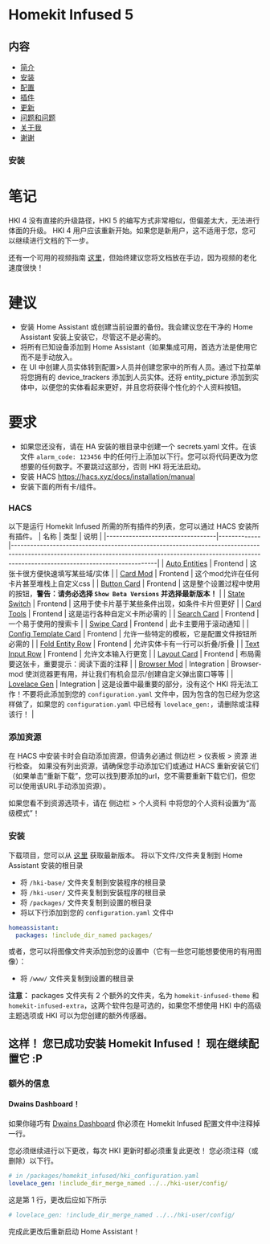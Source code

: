 # Homekit Infused 5

## 内容
- [简介](index.md)
- [安装](installation.md)
- [配置](configuration.md)
- [插件](addons.md)
- [更新](updates.md)
- [问题和问题](issues.md)
- [关于我](about.md)
- [谢谢](thanks.md)

### 安装
# 笔记
HKI 4 没有直接的升级路径，HKI 5 的编写方式非常相似，但偏差太大，无法进行体面的升级。 HKI 4 用户应该重新开始。如果您是新用户，这不适用于您，您可以继续进行文档的下一步。

还有一个可用的视频指南 [这里](https://www.youtube.com/playlist?list=PLezjWQmPsNpF9zNbWAXfm3mcnDwFYLdpT)，但始终建议您将文档放在手边，因为视频的老化速度很快！

# 建议
- 安装 Home Assistant 或创建当前设置的备份。我会建议您在干净的 Home Assistant 安装上安装它，尽管这不是必需的。
- 将所有已知设备添加到 Home Assistant（如果集成可用，首选方法是使用它而不是手动放入。
- 在 UI 中创建人员实体转到配置>人员并创建您家中的所有人员。通过下拉菜单将您拥有的 device_trackers 添加到人员实体。还将 entity_picture 添加到实体中，以便您的实体看起来更好，并且您将获得个性化的个人资料按钮。

# 要求
- 如果您还没有，请在 HA 安装的根目录中创建一个 secrets.yaml 文件。在该文件 `alarm_code: 123456` 中的任何行上添加以下行。您可以将代码更改为您想要的任何数字。不要跳过这部分，否则 HKI 将无法启动。
- 安装 HACS https://hacs.xyz/docs/installation/manual
- 安装下面的所有卡/组件。

### HACS
以下是运行 Homekit Infused 所需的所有插件的列表，您可以通过 HACS 安装所有插件。
| 名称 | 类型  | 说明 |
|----------------------------------|-------------|---------------------------------------------------------------------------------------------------------------------------------------------------------------------------------------------------------|
| [Auto Entities](https://github.com/thomasloven/lovelace-auto-entities) | Frontend | 这张卡很方便快速填写某些域/实体 |
| [Card Mod](https://github.com/thomasloven/lovelace-card-mod) | Frontend | 这个mod允许在任何卡片甚至堆栈上自定义css |
| [Button Card](https://github.com/custom-cards/button-card) | Frontend | 这是整个设置过程中使用的按钮，**警告：请务必选择 `Show Beta Versions` 并选择最新版本！** |
| [State Switch](https://github.com/thomasloven/lovelace-state-switch) | Frontend | 这用于使卡片基于某些条件出现，如条件卡片但更好 |
| [Card Tools](https://github.com/thomasloven/lovelace-card-tools) | Frontend | 这是运行各种自定义卡所必需的 |
| [Search Card](https://github.com/postlund/search-card) | Frontend | 一个易于使用的搜索卡 |
| [Swipe Card](https://github.com/bramkragten/swipe-card) | Frontend | 此卡主要用于滚动通知 |
| [Config Template Card](https://github.com/iantrich/config-template-card) | Frontend | 允许一些特定的模板，它是配置文件按钮所必需的 |
| [Fold Entity Row](https://github.com/thomasloven/lovelace-fold-entity-row) | Frontend | 允许实体卡有一行可以折叠/折叠 |
| [Text Input Row](https://github.com/gadgetchnnel/lovelace-text-input-row/) | Frontend | 允许文本输入行更宽 |
| [Layout Card](https://github.com/thomasloven/lovelace-layout-card) | Frontend | 布局需要这张卡，重要提示：阅读下面的注释 |
| [Browser Mod](https://github.com/thomasloven/hass-browser_mod) | Integration | Browser-mod 使浏览器更有用，并让我们有机会显示/创建自定义弹出窗口等等 |
| [Lovelace Gen](https://github.com/thomasloven/hass-lovelace_gen) | Integration | 这是设置中最重要的部分，没有这个 HKI 将无法工作！不要将此添加到您的 `configuration.yaml` 文件中，因为包含的包已经为您这样做了，如果您的 `configuration.yaml` 中已经有 `lovelace_gen:`，请删除或注释该行！ |
### 添加资源
在 HACS 中安装卡时会自动添加资源，但请务必通过 侧边栏 > 仪表板 > 资源 进行检查。 如果没有列出资源，请确保您手动添加它们或通过 HACS 重新安装它们（如果单击“重新下载”，您可以找到要添加的url，您不需要重新下载它们，但您可以使用该URL手动添加资源）。

如果您看不到资源选项卡，请在 侧边栏 > 个人资料 中将您的个人资料设置为“高级模式”！

### 安装
下载项目，您可以从 [这里](https://github.com/jimz011/homekit-infused/releases) 获取最新版本。
将以下文件/文件夹复制到 Home Assistant 安装的根目录

- 将 `/hki-base/` 文件夹复制到安装程序的根目录
- 将 `/hki-user/` 文件夹复制到安装程序的根目录
- 将 `/packages/` 文件夹复制到设置的根目录
- 将以下行添加到您的 `configuration.yaml` 文件中

```yaml
homeassistant:
  packages: !include_dir_named packages/
```

或者，您可以将图像文件夹添加到您的设置中（它有一些您可能想要使用的有用图像）：
- 将 `/www/` 文件夹复制到设置的根目录

**注意：** packages 文件夹有 2 个额外的文件夹，名为 `homekit-infused-theme` 和 `homekit-infused-extra`，这两个软件包是可选的，如果您不想使用 HKI 中的高级主题选项或 HKI 可以为您创建的额外传感器。

## 这样！ 您已成功安装 Homekit Infused！ 现在继续配置它 :P

### 额外的信息
#### Dwains Dashboard！

如果你碰巧有 [Dwains Dashboard](https://github.com/dwainscheeren/dwains-lovelace-dashboard) 你必须在 Homekit Infused 配置文件中注释掉一行。

您必须继续进行以下更改，每次 HKI 更新时都必须重复此更改！ 您必须注释（或删除）以下行。
```yaml
# in /packages/homekit_infused/hki_configuration.yaml
lovelace_gen: !include_dir_merge_named ../../hki-user/config/
```

这是第 1 行，更改后应如下所示

```yaml
# lovelace_gen: !include_dir_merge_named ../../hki-user/config/
```

完成此更改后重新启动 Home Assistant！
